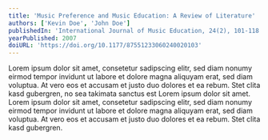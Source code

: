 ```yaml
---
title: 'Music Preference and Music Education: A Review of Literature'
authors: ['Kevin Doe', 'John Doe']
publishedIn: 'International Journal of Music Education, 24(2), 101-118.'
yearPublished: 2007
doiURL: 'https://doi.org/10.1177/87551233060240020103'
---
```

Lorem ipsum dolor sit amet, consetetur sadipscing elitr, sed diam nonumy eirmod tempor invidunt ut labore et dolore magna aliquyam erat, sed diam voluptua. At vero eos et accusam et justo duo dolores et ea rebum. Stet clita kasd gubergren, no sea takimata sanctus est Lorem ipsum dolor sit amet. Lorem ipsum dolor sit amet, consetetur sadipscing elitr, sed diam nonumy eirmod tempor invidunt ut labore et dolore magna aliquyam erat, sed diam voluptua. At vero eos et accusam et justo duo dolores et ea rebum. Stet clita kasd gubergren.